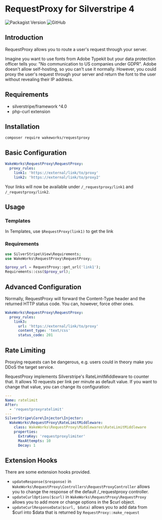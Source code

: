 # RequestProxy for Silverstripe 4

![Packagist Version](https://img.shields.io/packagist/v/wakeworks/requestproxy?style=flat-square)
![GitHub](https://img.shields.io/github/license/wakeworks/RequestProxy?style=flat-square)

## Introduction

RequestProxy allows you to route a user's request through your server. 

Imagine you want to use fonts from Adobe Typekit but your data protection officer tells you: "No communication to US companies under GDPR". Adobe doesn't allow self-hosting, so you can't use it normally. However, you could proxy the user's request through your server and return the font to the user without revealing their IP address.

## Requirements

* silverstripe/framework ^4.0
* php-curl extension

## Installation

```
composer require wakeworks/requestproxy
```

## Basic Configuration

```yaml
WakeWorks\RequestProxy\RequestProxy:
  proxy_rules:
    link1: 'https://external/link/to/proxy'
    link2: 'https://external/link/to/proxy2'
```

Your links will now be available under `/_requestproxy/link1` and `/_requestproxy/link2`.

## Usage

### Templates

In Templates, use `$RequestProxy(link1)` to get the link

### Requirements

```php
use SilverStripe\View\Requirements;
use WakeWorks\RequestProxy\RequestProxy;

$proxy_url = RequestProxy::get_url('link1');
Requirements::css($proxy_url);
```

## Advanced Configuration

Normally, RequestProxy will forward the Content-Type header and the returned HTTP status code. You can, however, force other ones.

```yaml
WakeWorks\RequestProxy\RequestProxy:
  proxy_rules:
    link3:
      url: 'https://external/link/to/proxy'
      content_type: 'text/css'
      status_code: 201
```

## Rate Limiting

Proxying requests can be dangerous, e.g. users could in theory make you DDoS the target service.

RequestProxy implements Silverstripe's RateLimitMiddleware to counter that. It allows 10 requests per link per minute as default value. If you want to change that value, you can change its configuration:

```yaml
---
Name: ratelimit
After:
  - 'requestproxyratelimit'
---
SilverStripe\Core\Injector\Injector:
  WakeWorks\RequestProxy\RateLimitMiddleware:
    class: WakeWorks\RequestProxy\Middlewares\RateLimitMiddleware
    properties:
      ExtraKey: 'requestproxylimiter'
      MaxAttempts: 10
      Decay: 1
```

## Extension Hooks

There are some extension hooks provided.

* `updateResponse($response)` in `WakeWorks\RequestProxy\Controllers\RequestProxyController` allows you to change the response of the default /_requestproxy controller.
* `updateCurlOptions($curl)` in `WakeWorks\RequestProxy\RequestProxy` allows you to add more or change options in the $curl object.
* `updateCurlResponseData($curl, $data)` allows you to add data from $curl into $data that is returned by `RequestProxy::make_request`